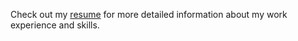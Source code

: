 Check out my [resume](https://github.com/rabiuk/resume/blob/main/Rabiu%2C%20Kenny%20-%20Resume.pdf) for more detailed information about my work experience and skills.
